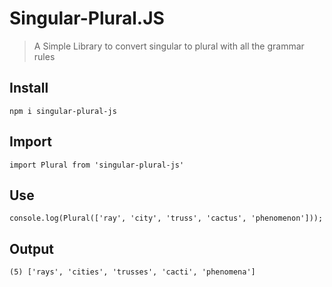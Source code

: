 # Singular-Plural.JS

> A Simple Library to convert singular to plural with all the grammar rules

## Install

    npm i singular-plural-js

## Import

    import Plural from 'singular-plural-js'

## Use

    console.log(Plural(['ray', 'city', 'truss', 'cactus', 'phenomenon']));

## Output

    (5) ['rays', 'cities', 'trusses', 'cacti', 'phenomena']
